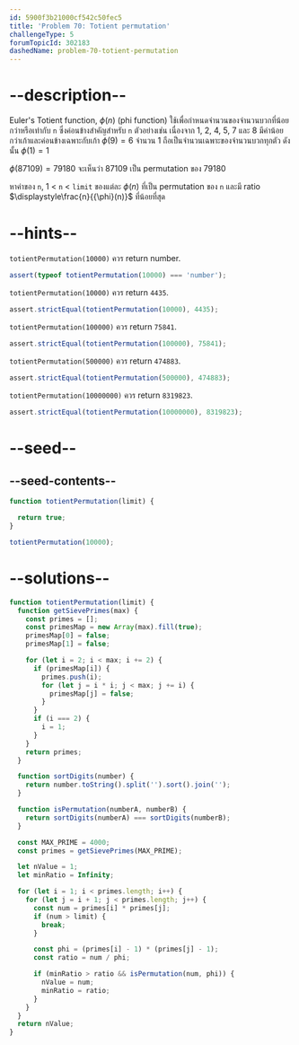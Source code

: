 ```yaml
---
id: 5900f3b21000cf542c50fec5
title: 'Problem 70: Totient permutation'
challengeType: 5
forumTopicId: 302183
dashedName: problem-70-totient-permutation
---
```


# --description--

Euler's Totient function, ${\phi}(n)$ (phi function) 
ใช้เพื่อกำหนดจำนวนของจำนวนบวกที่น้อยกว่าหรือเท่ากับ `n` ซึ่งค่อนข้างสำคัญสำหรับ `n` ตัวอย่างเช่น เนื่องจาก 1, 2, 4, 5, 7 และ 8 มีค่าน้อยกว่าเก้าและค่อนข้างเฉพาะกับเก้า ${\phi}(9) = 6$ จำนวน 1 ถือเป็นจำนวนเฉพาะของจำนวนบวกทุกตัว ดังนั้น ${\phi}(1) = 1$

${\phi}(87109) = 79180$ จะเห็นว่า 87109 เป็น permutation ของ 79180

หาค่าของ `n`, 1 &lt; `n` &lt; `limit` ของแต่ละ ${\phi}(n)$ ที่เป็น permutation ของ `n` และมี ratio $\displaystyle\frac{n}{{\phi}(n)}$ ที่น้อยที่สุด

# --hints--

`totientPermutation(10000)` ควร return number.

```js
assert(typeof totientPermutation(10000) === 'number');
```

`totientPermutation(10000)` ควร return `4435`.

```js
assert.strictEqual(totientPermutation(10000), 4435);
```

`totientPermutation(100000)` ควร return `75841`.

```js
assert.strictEqual(totientPermutation(100000), 75841);
```

`totientPermutation(500000)` ควร return `474883`.

```js
assert.strictEqual(totientPermutation(500000), 474883);
```

`totientPermutation(10000000)` ควร return `8319823`.

```js
assert.strictEqual(totientPermutation(10000000), 8319823);
```

# --seed--

## --seed-contents--

```js
function totientPermutation(limit) {

  return true;
}

totientPermutation(10000);
```

# --solutions--

```js
function totientPermutation(limit) {
  function getSievePrimes(max) {
    const primes = [];
    const primesMap = new Array(max).fill(true);
    primesMap[0] = false;
    primesMap[1] = false;

    for (let i = 2; i < max; i += 2) {
      if (primesMap[i]) {
        primes.push(i);
        for (let j = i * i; j < max; j += i) {
          primesMap[j] = false;
        }
      }
      if (i === 2) {
        i = 1;
      }
    }
    return primes;
  }

  function sortDigits(number) {
    return number.toString().split('').sort().join('');
  }

  function isPermutation(numberA, numberB) {
    return sortDigits(numberA) === sortDigits(numberB);
  }

  const MAX_PRIME = 4000;
  const primes = getSievePrimes(MAX_PRIME);

  let nValue = 1;
  let minRatio = Infinity;

  for (let i = 1; i < primes.length; i++) {
    for (let j = i + 1; j < primes.length; j++) {
      const num = primes[i] * primes[j];
      if (num > limit) {
        break;
      }

      const phi = (primes[i] - 1) * (primes[j] - 1);
      const ratio = num / phi;

      if (minRatio > ratio && isPermutation(num, phi)) {
        nValue = num;
        minRatio = ratio;
      }
    }
  }
  return nValue;
}
```

